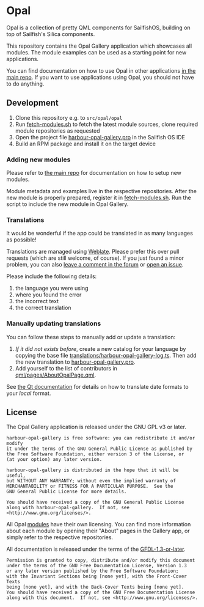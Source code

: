 <!--
SPDX-FileCopyrightText: 2021 Mirian Margiani
SPDX-License-Identifier: GFDL-1.3-or-later
-->

# Opal

Opal is a collection of pretty QML components for SailfishOS, building on top
of Sailfish's Silica components.

This repository contains the Opal Gallery application which showcases all
modules. The module examples can be used as a starting point for new
applications.

You can find documentation on how to use Opal in other applications
[in the main repo](https://github.com/Pretty-SFOS/opal). If you want to use
applications using Opal, you should not have to do anything.


## Development

1. Clone this repository e.g. to `src/opal/opal`
2. Run [fetch-modules.sh](fetch-modules.sh) to fetch the latest module sources, clone required
   module repositories as requested
3. Open the project file [harbour-opal-gallery.pro](harbour-opal-gallery.pro) in the Sailfish OS IDE
4. Build an RPM package and install it on the target device


### Adding new modules

Please refer to [the main repo](https://github.com/Pretty-SFOS/opal) for
documentation on how to setup new modules.

Module metadata and examples live in the respective repositories. After the new
module is properly prepared, register it in [fetch-modules.sh](fetch-modules.sh).
Run the script to include the new module in Opal Gallery.


### Translations

It would be wonderful if the app could be translated in as many languages as possible!

Translations are managed using [Weblate](https://hosted.weblate.org/projects/opal).
Please prefer this over pull requests (which are still welcome, of course).
If you just found a minor problem, you can also
[leave a comment in the forum](https://forum.sailfishos.org/t/opal-qml-components-for-app-development/15801)
or [open an issue](https://github.com/Pretty-SFOS/opal/issues/new).

Please include the following details:

1. the language you were using
2. where you found the error
3. the incorrect text
4. the correct translation

### Manually updating translations

You can follow these steps to manually add or update a translation:

1. *If it did not exists before*, create a new catalog for your language by copying the
   base file [translations/harbour-opal-gallery-log.ts](translations/harbour-opal-gallery.ts).
   Then add the new translation to [harbour-opal-gallery.pro](harbour-opal-gallery.pro).
2. Add yourself to the list of contributors in [qml/pages/AboutOpalPage.qml](qml/pages/AboutOpalPage.qml).

See [the Qt documentation](https://doc.qt.io/qt-5/qml-qtqml-date.html#details) for
details on how to translate date formats to your *local* format.


## License

The Opal Gallery application is released under the GNU GPL v3 or later.

    harbour-opal-gallery is free software: you can redistribute it and/or modify
    it under the terms of the GNU General Public License as published by
    the Free Software Foundation, either version 3 of the License, or
    (at your option) any later version.

    harbour-opal-gallery is distributed in the hope that it will be useful,
    but WITHOUT ANY WARRANTY; without even the implied warranty of
    MERCHANTABILITY or FITNESS FOR A PARTICULAR PURPOSE.  See the
    GNU General Public License for more details.

    You should have received a copy of the GNU General Public License
    along with harbour-opal-gallery.  If not, see <http://www.gnu.org/licenses/>.

All Opal [modules](https://github.com/Pretty-SFOS/opal/blob/main/README.md) have
their own licensing. You can find more information about each module by opening
their "About" pages in the Gallery app, or simply refer to the respective
repositories.

All documentation is released under the terms of the
[GFDL-1.3-or-later](https://spdx.org/licenses/GFDL-1.3-or-later.html).

    Permission is granted to copy, distribute and/or modify this document
    under the terms of the GNU Free Documentation License, Version 1.3
    or any later version published by the Free Software Foundation;
    with the Invariant Sections being [none yet], with the Front-Cover Texts
    being [none yet], and with the Back-Cover Texts being [none yet].
    You should have received a copy of the GNU Free Documentation License
    along with this document.  If not, see <http://www.gnu.org/licenses/>.
